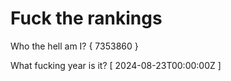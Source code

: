 # Fuck the rankings

Who the hell am I?
{ 7353860 }

What fucking year is it?
[ 2024-08-23T00:00:00Z ]
